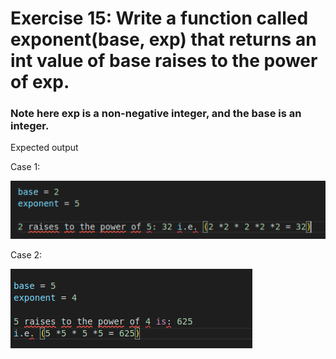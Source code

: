 # Exercise 15: Write a function called exponent(base, exp) that returns an int value of base raises to the power of exp. #
### Note here exp is a non-negative integer, and the base is an integer.  ###


Expected output


Case 1:

![exercise15](https://github.com/nmikelis/python_exercises/blob/main/docs/images/exercise15.png?raw=true)

Case 2:

![exercise151](https://github.com/nmikelis/python_exercises/blob/main/docs/images/exercise151.png?raw=true)




